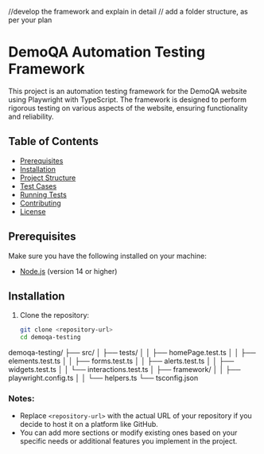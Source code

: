 //develop the framework and explain in detail
// add a folder structure, as per your plan

# DemoQA Automation Testing Framework

This project is an automation testing framework for the DemoQA website using Playwright with TypeScript. The framework is designed to perform rigorous testing on various aspects of the website, ensuring functionality and reliability.

## Table of Contents

- [Prerequisites](#prerequisites)
- [Installation](#installation)
- [Project Structure](#project-structure)
- [Test Cases](#test-cases)
- [Running Tests](#running-tests)
- [Contributing](#contributing)
- [License](#license)

## Prerequisites

Make sure you have the following installed on your machine:

- [Node.js](https://nodejs.org/) (version 14 or higher)

## Installation

1. Clone the repository:

   ```bash
   git clone <repository-url>
   cd demoqa-testing
   ```

demoqa-testing/
├── src/
│ ├── tests/
│ │ ├── homePage.test.ts
│ │ ├── elements.test.ts
│ │ ├── forms.test.ts
│ │ ├── alerts.test.ts
│ │ ├── widgets.test.ts
│ │ └── interactions.test.ts
│ ├── framework/
│ │ ├── playwright.config.ts
│ │ └── helpers.ts
└── tsconfig.json

### Notes:

- Replace `<repository-url>` with the actual URL of your repository if you decide to host it on a platform like GitHub.
- You can add more sections or modify existing ones based on your specific needs or additional features you implement in the project.
